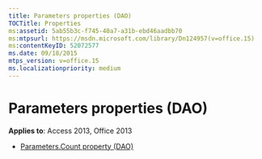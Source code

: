 ```yaml
---
title: Parameters properties (DAO)
TOCTitle: Properties
ms:assetid: 5ab55b3c-f745-40a7-a31b-ebd46aadbb70
ms:mtpsurl: https://msdn.microsoft.com/library/Dn124957(v=office.15)
ms:contentKeyID: 52072577
ms.date: 09/18/2015
mtps_version: v=office.15
ms.localizationpriority: medium
---
```


# Parameters properties (DAO)

**Applies to**: Access 2013, Office 2013

- [Parameters.Count property (DAO)](parameters-count-property-dao.md)

